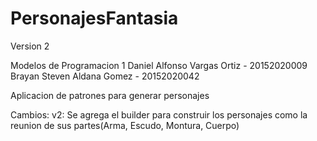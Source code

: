 # PersonajesFantasia

Version 2

Modelos de Programacion 1
Daniel Alfonso Vargas Ortiz - 20152020009
Brayan Steven Aldana Gomez - 20152020042

Aplicacion de patrones para generar personajes

Cambios:
v2: Se agrega el builder para construir los personajes como la reunion de sus partes(Arma, Escudo, Montura, Cuerpo)
